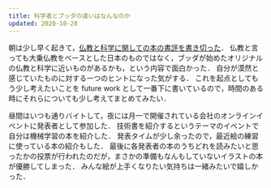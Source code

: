 ```yaml
---
title: 科学者とブッダの違いはなんなのか
updated: 2020-10-28
---
```


朝は少し早く起きて，[仏教と科学に関しての本の書評を書き切った](https://sotaro.io/ja/science-and-buddhism)．
仏教と言っても大乗仏教をベースとした日本のものではなく，ブッダが始めたオリジナルの仏教と科学に近いものがあるかも，という内容で面白かった．
自分が漠然と感じていたものに対する一つのヒントになった気がする．
これを起点としてもう少し考えたいことを future work として一番下に書いているので，時間のある時にそれらについても少し考えてまとめてみたい．

昼間はいつも通りバイトして，夜には月一で開催されている会社のオンラインイベントに発表者として参加した．
技術書を紹介するというテーマのイベントで自分は機械学習の本を紹介した．
発表タイムが少し余ったので，最近絵の練習に使っている本の紹介もした．
最後に各発表者の本のうちどれを読みたいと思ったかの投票が行われたのだが，まさかの準備もなんもしていないイラストの本が優勝してしまった．
みんな絵が上手くなりたい気持ちは一緒みたいで嬉しかった．
